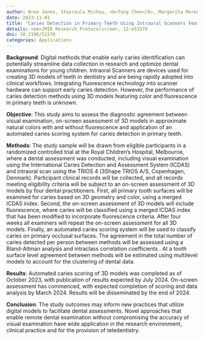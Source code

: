 ```yaml
---
author: Bree Jones, Stavroula Michou, <b>Tong Chen</b>, Margarita Moreno-Betancur, Nicky Kilpatrick, David P. Burgner, Christoph Vannahme, Mihiri Silva
date: 2023-11-01
title: "Caries Detection in Primary Teeth Using Intraoral Scanners Featuring Fluorescence: Protocol for a Diagnostic Agreement Study"
details: <em>JMIR Research Protocols</em>, 12:e51578
doi: 10.2196/51578
categories: Applications
---
```



<b>Background</b>: Digital methods that enable early caries identification can potentially streamline data collection in research and optimize dental examinations for young children. Intraoral Scanners are devices used for creating 3D models of teeth in dentistry and are being rapidly adopted into clinical workflows. Integrating fluorescence technology into scanner hardware can support early caries detection. However, the performance of caries detection methods using 3D models featuring color and fluorescence in primary teeth is unknown. 

<b>Objective</b>: This study aims to assess the diagnostic agreement between visual examination, on-screen assessment of 3D models in approximate natural colors with and without fluorescence and application of an automated caries scoring system for caries detection in primary teeth.

<b>Methods</b>: The study sample will be drawn from eligible participants in a randomized controlled trial at the Royal Children’s Hospital, Melbourne, where a dental assessment was conducted, including visual examination using the International Caries Detection and Assessment System (ICDAS) and intraoral scan using the TRIOS 4 (3Shape TRIOS A/S, Copenhagen, Denmark). Participant clinical records will be collected, and all records meeting eligibility criteria will be subject to an on-screen assessment of 3D models by four dental practitioners. First, all primary tooth surfaces will be examined for caries based on 3D geometry and color, using a merged ICDAS index. Second, the on-screen assessment of 3D models will include fluorescence, where caries will be classified using a merged ICDAS index that has been modified to incorporate fluorescence criteria. After four weeks all examiners will repeat the on-screen assessment for all 3D models. Finally, an automated caries scoring system will be used to classify caries on primary occlusal surfaces. The agreement in the total number of caries detected per person between methods will be assessed using a Bland-Altman analysis and intraclass correlation coefficients . At a tooth surface level agreement between methods will be estimated using multilevel models to account for the clustering of dental data.

<b>Results</b>: Automated caries scoring of 3D models was completed as of October 2023, with publication of results expected by July 2024. On-screen assessment has commenced, with expected completion of scoring and data analysis by March 2024. Results will be disseminated by the end of 2024. 

<b>Conclusion</b>: The study outcomes may inform new practices that utilize digital models to facilitate dental assessments. Novel approaches that enable remote dental examination without compromising the accuracy of visual examination have wide application in the research environment, clinical practice and for the provision of teledentistry. 

